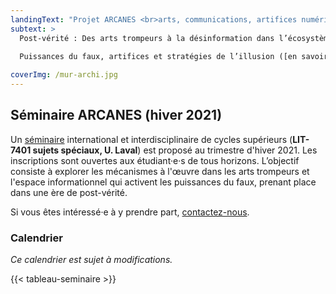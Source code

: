 ```yaml
---
landingText: "Projet ARCANES <br>arts, communications, artifices numériques et écosystèmes socio-numériques"
subtext: > 
  Post-vérité : Des arts trompeurs à la désinformation dans l’écosystème socio-numérique  
  
  Puissances du faux, artifices et stratégies de l’illusion ([en savoir plus](/a-propos/))

coverImg: /mur-archi.jpg
---
```


## Séminaire ARCANES (hiver 2021)

Un [séminaire](/seminaire/) international et interdisciplinaire de cycles supérieurs (**LIT-7401 sujets spéciaux, U. Laval**) est proposé au trimestre d'hiver 2021.
Les inscriptions sont ouvertes aux étudiant·e·s de tous horizons.
L’objectif consiste à explorer les mécanismes à l'œuvre dans les arts trompeurs et l'espace informationnel qui activent les puissances du faux, prenant place dans une ère de post-vérité.

Si vous êtes intéressé·e à y prendre part, [contactez-nous](/contact/).

### Calendrier

_Ce calendrier est sujet à modifications._

{{< tableau-seminaire >}}
